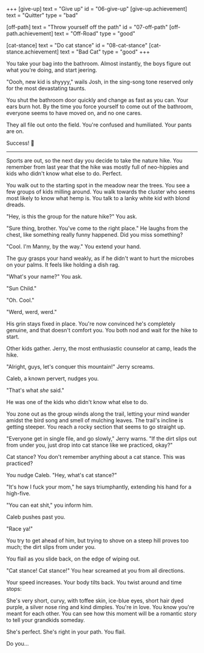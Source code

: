 +++
[give-up]
  text = "Give up"
  id = "06-give-up"
  [give-up.achievement]
    text = "Quitter"
    type = "bad"

[off-path]
  text = "Throw yourself off the path"
  id = "07-off-path"
  [off-path.achievement]
    text = "Off-Road"
    type = "good"

[cat-stance]
  text = "Do cat stance"
  id = "08-cat-stance"
  [cat-stance.achievement]
    text = "Bad Cat"
    type = "good"
+++

You take your bag into the bathroom. Almost instantly, the boys figure
out what you're doing, and start jeering.

"Oooh, new kid is shyyyy," wails Josh, in the sing-song tone reserved
only for the most devastating taunts.

You shut the bathroom door quickly and change as fast as you can.
Your ears burn hot. By the time you force yourself to come out of the
bathroom, everyone seems to have moved on, and no one cares.

They all file out onto the field. You're confused and humiliated. Your
pants are on.

Success! :100:

---

Sports are out, so the next day you decide to take the nature hike. You
remember from last year that the hike was mostly full of neo-hippies and
kids who didn't know what else to do. Perfect.

You walk out to the starting spot in the meadow near the trees. You see
a few groups of kids milling around. You walk towards the cluster who
seems most likely to know what hemp is. You talk to a lanky white kid
with blond dreads.

"Hey, is this the group for the nature hike?" You ask.

"Sure thing, brother. You've come to the right place." He laughs from
the chest, like something really funny happened. Did you miss something?

"Cool. I'm Manny, by the way." You extend your hand.

The guy grasps your hand weakly, as if he didn't want to hurt the
microbes on your palms. It feels like holding a dish rag.

"What's your name?" You ask.

"Sun Child."

"Oh. Cool."

"Werd, werd, werd."

His grin stays fixed in place. You're now convinced he's completely
genuine, and that doesn't comfort you. You both nod and wait for the
hike to start.

Other kids gather. Jerry, the most enthusiastic counselor at camp, leads
the hike.

"Alright, guys, let's conquer this mountain!" Jerry screams.

Caleb, a known pervert, nudges you.

"That's what _she_ said."

He was one of the kids who didn't know what else to do.

You zone out as the group winds along the trail, letting your mind
wander amidst the bird song and smell of mulching leaves. The trail's
incline is getting steeper. You reach a rocky section that seems to go
straight up.

"Everyone get in single file, and go slowly," Jerry warns. "If the dirt
slips out from under you, just drop into cat stance like we practiced,
okay?"

Cat stance? You don't remember anything about a cat stance. This was practiced?

You nudge Caleb. "Hey, what's cat stance?"

"It's how I fuck your mom," he says triumphantly, extending his hand for
a high-five.

"You can eat shit," you inform him.

Caleb pushes past you.

"Race ya!"

You try to get ahead of him, but trying to shove on a steep hill proves
too much; the dirt slips from under you.

You flail as you slide back, on the edge of wiping out.

"Cat stance! Cat stance!" You hear screamed at you from all directions.

Your speed increases. Your body tilts back. You twist around and time stops:

She's very short, curvy, with toffee skin, ice-blue eyes, short hair
dyed purple, a silver nose ring and kind dimples. You're in love. You
know you're meant for each other. You can see how this moment will be a
romantic story to tell your grandkids someday.

She's perfect. She's right in your path. You flail.

Do you…
